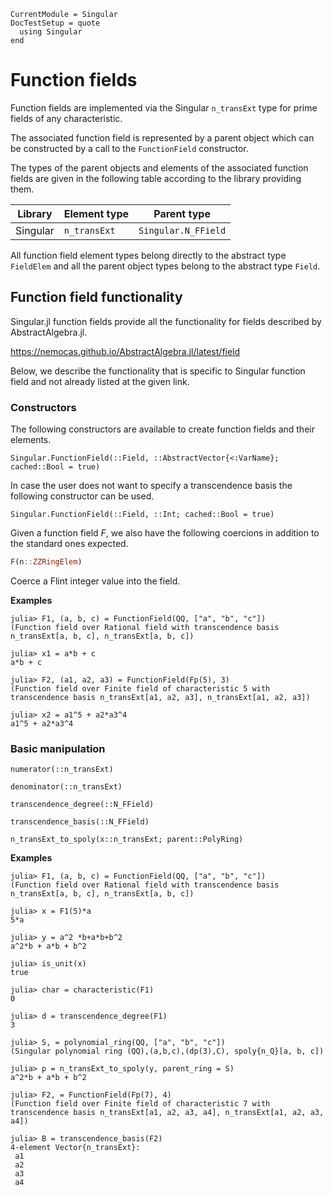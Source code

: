 ```@meta
CurrentModule = Singular
DocTestSetup = quote
  using Singular
end
```

# Function fields

Function fields are implemented via the Singular `n_transExt` type for prime fields of any characteristic.

The associated function field is represented by a parent object which can be constructed
by a call to the `FunctionField` constructor.

The types of the parent objects and elements of the associated function fields are given
in the following table according to the library providing them.

 Library        | Element type  | Parent type
----------------|---------------|--------------------
Singular        | `n_transExt`        | `Singular.N_FField`

All function field element types belong directly to the abstract type `FieldElem` and
all the parent object types belong to the abstract type `Field`.

## Function field functionality

Singular.jl function fields provide all the functionality for fields described by
AbstractAlgebra.jl.

<https://nemocas.github.io/AbstractAlgebra.jl/latest/field>

Below, we describe the functionality that is specific to Singular function field and not
already listed at the given link.

### Constructors

The following constructors are available to create function fields and their elements.

```@docs
Singular.FunctionField(::Field, ::AbstractVector{<:VarName}; cached::Bool = true)
```

In case the user does not want to specify a transcendence basis the following
constructor can be used.

```@docs
Singular.FunctionField(::Field, ::Int; cached::Bool = true)
```

Given a function field $F$, we also have the following coercions in addition to the
standard ones expected.

```julia
F(n::ZZRingElem)
```

Coerce a Flint integer value into the field.

**Examples**

```jldoctest
julia> F1, (a, b, c) = FunctionField(QQ, ["a", "b", "c"])
(Function field over Rational field with transcendence basis n_transExt[a, b, c], n_transExt[a, b, c])

julia> x1 = a*b + c
a*b + c

julia> F2, (a1, a2, a3) = FunctionField(Fp(5), 3)
(Function field over Finite field of characteristic 5 with transcendence basis n_transExt[a1, a2, a3], n_transExt[a1, a2, a3])

julia> x2 = a1^5 + a2*a3^4
a1^5 + a2*a3^4
```

### Basic manipulation

```@docs
numerator(::n_transExt)
```

```@docs
denominator(::n_transExt)
```

```@docs
transcendence_degree(::N_FField)
```

```@docs
transcendence_basis(::N_FField)
```

```@docs
n_transExt_to_spoly(x::n_transExt; parent::PolyRing)
```

**Examples**

```jldoctest
julia> F1, (a, b, c) = FunctionField(QQ, ["a", "b", "c"])
(Function field over Rational field with transcendence basis n_transExt[a, b, c], n_transExt[a, b, c])

julia> x = F1(5)*a
5*a

julia> y = a^2 *b+a*b+b^2
a^2*b + a*b + b^2

julia> is_unit(x)
true

julia> char = characteristic(F1)
0

julia> d = transcendence_degree(F1)
3

julia> S, = polynomial_ring(QQ, ["a", "b", "c"])
(Singular polynomial ring (QQ),(a,b,c),(dp(3),C), spoly{n_Q}[a, b, c])

julia> p = n_transExt_to_spoly(y, parent_ring = S)
a^2*b + a*b + b^2

julia> F2, = FunctionField(Fp(7), 4)
(Function field over Finite field of characteristic 7 with transcendence basis n_transExt[a1, a2, a3, a4], n_transExt[a1, a2, a3, a4])

julia> B = transcendence_basis(F2)
4-element Vector{n_transExt}:
 a1
 a2
 a3
 a4
```

